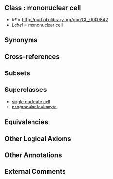 
## Class : mononuclear cell

 * *IRI* = http://purl.obolibrary.org/obo/CL_0000842
 * *Label* = mononuclear cell

## Synonyms


## Cross-references


## Subsets


## Superclasses

 * [single nucleate cell](../../CL/26/CL_0000226.md)
 * [nongranular leukocyte](../../CL/87/CL_0002087.md)

## Equivalencies


## Other Logical Axioms


## Other Annotations


## External Comments


